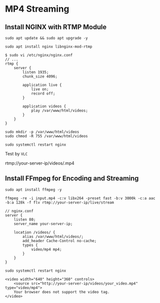 # MP4 Streaming

## Install NGINX with RTMP Module

```
sudo apt update && sudo apt upgrade -y

sudo apt install nginx libnginx-mod-rtmp
```

```
$ sudo vi /etc/nginx/nginx.conf
// ...
rtmp {
    server {
        listen 1935;
        chunk_size 4096;

        application live {
            live on;
            record off;
        }

        application videos {
            play /var/www/html/videos;
        }
    }
}
```

```
sudo mkdir -p /var/www/html/videos
sudo chmod -R 755 /var/www/html/videos
```

```
sudo systemctl restart nginx
```

Test by `VLC`

rtmp://your-server-ip/videos/<filename>.mp4

## Install FFmpeg for Encoding and Streaming

```
sudo apt install ffmpeg -y

ffmpeg -re -i input.mp4 -c:v libx264 -preset fast -b:v 3000k -c:a aac -b:a 128k -f flv rtmp://your-server-ip/live/stream
```

```
// nginx.conf
server {
    listen 80;
    server_name your-server-ip;

    location /videos/ {
        alias /var/www/html/videos/;
        add_header Cache-Control no-cache;
        types {
            video/mp4 mp4;
        }
    }
}
```

```
sudo systemctl restart nginx
```

```
<video width="640" height="360" controls>
    <source src="http://your-server-ip/videos/your_video.mp4" type="video/mp4">
    Your browser does not support the video tag.
</video>
```

